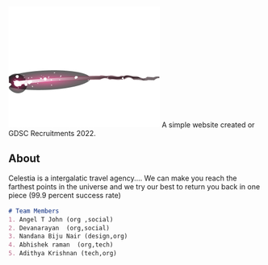 
  <img src="https://github.com/fal3n-4ngel/celeStia/blob/main/assets/images/logo.png?raw=true" >
  A simple website created or GDSC Recruitments 2022.


## About
   Celestia is a intergalatic travel agency....
   We can make you reach the farthest points in the universe and we try our best to return you back in one piece (99.9 percent success rate)

 
 ```markdown   
# Team Members
 1. Angel T John (org ,social)
 2. Devanarayan  (org,social)
 3. Nandana Biju Nair (design,org)
 4. Abhishek raman  (org,tech)
 5. Adithya Krishnan (tech,org)


```
